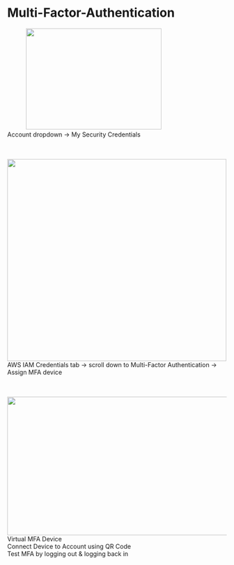 # Multi-Factor-Authentication

&nbsp;&nbsp;&nbsp;&nbsp;&nbsp;&nbsp;&nbsp;&nbsp;&nbsp;&nbsp;&nbsp;<img src="https://user-images.githubusercontent.com/80132085/112902887-ce06d780-90b4-11eb-8d48-1cadbfc3cf66.png" width="311" height="232.5"> \
Account dropdown → My Security Credentials 

\
&nbsp;&nbsp;&nbsp;&nbsp;&nbsp;&nbsp;&nbsp;&nbsp;<img src="https://user-images.githubusercontent.com/80132085/112923487-65cbec00-90dc-11eb-8b2a-3d042117b1c2.png" width="502.5" height="463.5"> \
AWS IAM Credentials tab → scroll down to Multi-Factor Authentication → Assign MFA device

\
&nbsp;&nbsp;&nbsp;&nbsp;&nbsp;&nbsp;&nbsp;&nbsp;<img src="https://user-images.githubusercontent.com/80132085/112923235-eb9b6780-90db-11eb-8875-3c1c0aa5fa1e.png" width="540" height="318"> \
Virtual MFA Device \
Connect Device to Account using QR Code \
Test MFA by logging out & logging back in
